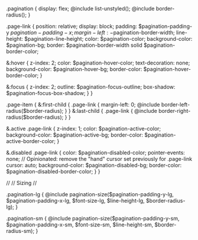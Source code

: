 .pagination {
  display: flex;
  @include list-unstyled();
  @include border-radius();
}

.page-link {
  position: relative;
  display: block;
  padding: $pagination-padding-y $pagination-padding-x;
  margin-left: -$pagination-border-width;
  line-height: $pagination-line-height;
  color: $pagination-color;
  background-color: $pagination-bg;
  border: $pagination-border-width solid $pagination-border-color;

  &:hover {
    z-index: 2;
    color: $pagination-hover-color;
    text-decoration: none;
    background-color: $pagination-hover-bg;
    border-color: $pagination-hover-border-color;
  }

  &:focus {
    z-index: 2;
    outline: $pagination-focus-outline;
    box-shadow: $pagination-focus-box-shadow;
  }
}

.page-item {
  &:first-child {
    .page-link {
      margin-left: 0;
      @include border-left-radius($border-radius);
    }
  }
  &:last-child {
    .page-link {
      @include border-right-radius($border-radius);
    }
  }

  &.active .page-link {
    z-index: 1;
    color: $pagination-active-color;
    background-color: $pagination-active-bg;
    border-color: $pagination-active-border-color;
  }

  &.disabled .page-link {
    color: $pagination-disabled-color;
    pointer-events: none;
    // Opinionated: remove the "hand" cursor set previously for .page-link
    cursor: auto;
    background-color: $pagination-disabled-bg;
    border-color: $pagination-disabled-border-color;
  }
}


//
// Sizing
//

.pagination-lg {
  @include pagination-size($pagination-padding-y-lg, $pagination-padding-x-lg, $font-size-lg, $line-height-lg, $border-radius-lg);
}

.pagination-sm {
  @include pagination-size($pagination-padding-y-sm, $pagination-padding-x-sm, $font-size-sm, $line-height-sm, $border-radius-sm);
}
                                         